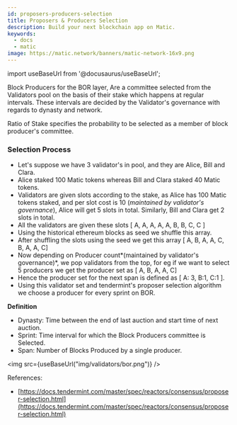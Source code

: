 ```yaml
---
id: proposers-producers-selection
title: Proposers & Producers Selection
description: Build your next blockchain app on Matic.
keywords:
  - docs
  - matic
image: https://matic.network/banners/matic-network-16x9.png 
---
```

import useBaseUrl from '@docusaurus/useBaseUrl';

Block Producers for the BOR layer, Are a committee selected from the Validators pool on the basis of their stake which happens at regular intervals. These intervals are decided by the Validator's governance with regards to dynasty and network.

Ratio of Stake specifies the probability to be selected as a member of block producer's committee. 

### Selection Process

- Let's suppose we have 3 validator's in pool, and they are Alice, Bill and Clara.
- Alice staked 100 Matic tokens whereas Bill and Clara staked 40 Matic tokens.
- Validators are given slots according to the stake, as Alice has 100 Matic tokens staked, and per slot cost is 10 (*maintained by validator's governance*), Alice will get 5 slots in total. Similarly, Bill and Clara get 2 slots in total.
- All the validators are given these slots [ A, A, A, A, A, B, B, C, C ]
- Using the historical ethereum blocks as seed we shuffle this array.
- After shuffling the slots using the seed we get this array [ A, B, A, A, C, B, A, A, C]
- Now depending on Producer count*(maintained by validator's governance)*, we pop validators from the top, for eg if we want to select 5 producers we get the producer set as [ A, B, A, A, C]
- Hence the producer set for the next span is defined as [ A: 3, B:1, C:1 ].
- Using this validator set and tendermint's proposer selection algorithm we choose a producer for every sprint on BOR.

**Definition**

- Dynasty: Time between the end of last auction and start time of next auction.
- Sprint: Time interval for which the Block Producers committee is Selected.
- Span: Number of Blocks Produced by a single producer.

<img src={useBaseUrl("img/validators/bor.png")} />

References:

 - [https://docs.tendermint.com/master/spec/reactors/consensus/proposer-selection.html](https://docs.tendermint.com/master/spec/reactors/consensus/proposer-selection.html)